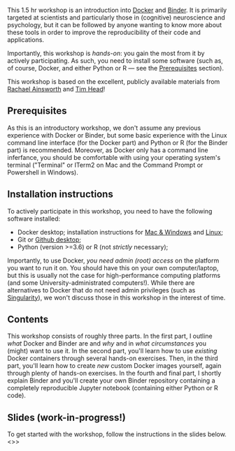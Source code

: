 This 1.5 hr workshop is an introduction into [Docker](https://en.wikipedia.org/wiki/Docker_(software)) and [Binder](https://jupyter.org/binder). It is primarily targeted at scientists and particularly those in (cognitive) neuroscience and psychology, but it can be followed by anyone wanting to know more about these tools in order to improve the reproducibility of their code and applications.

Importantly, this workshop is *hands-on*: you gain the most from it by actively participating. As such, you need to install some software (such as, of course, Docker, and either Python or R &mdash; see the [Prerequisites](#prerequisites-and-installation-instructions) section).

This workshop is based on the excellent, publicly available materials from [Rachael Ainsworth](https://rainsworth.github.io/osip2019-containerisation-workshop/) and [Tim Head](https://hackmd.io/CVlZEjdHQhWHDRdy53lghw#)!

## Prerequisites
As this is an introductory workshop, we don't assume any previous experience with Docker or Binder, but some basic experience with the Linux command line interface (for the Docker part) and Python or R (for the Binder part) is recommended. Moreover, as Docker only has a command line inferfance, you should be comfortable with using your operating system's terminal ("Terminal" or ITerm2 on Mac and the Command Prompt or Powershell in Windows).

## Installation instructions
To actively participate in this workshop, you need to have the following software installed:

- Docker desktop; installation instructions for [Mac & Windows](https://www.docker.com/products/docker-desktop) and [Linux](https://www.docker.com/products/docker-desktop);
- Git or [Github desktop](https://desktop.github.com/);
- Python (version >=3.6) or R (not *strictly* necessary);

Importantly, to use Docker, *you need admin (root) access* on the platform you want to run it on. You should have this on your own computer/laptop, but this is usually not the case for high-performance computing platforms (and some University-administrated computers!). While there are alternatives to Docker that do not need admin privileges (such as [Singularity](https://sylabs.io/)), we won't discuss those in this workshop in the interest of time.

## Contents
This workshop consists of roughly three parts. In the first part, I outline *what* Docker and Binder are and *why* and in *what circumstances* you (might) want to use it. In the second part, you'll learn how to use *existing* Docker containers through several hands-on exercises. Then, in the third part, you'll learn how to create *new* custom Docker images yourself, again through plenty of hands-on exercises. In the fourth and final part, I shortly explain Binder and you'll create your own Binder repository containing a completely reproducible Jupyter notebook (containing either Python or R code).

## Slides (work-in-progress!)
To get started with the workshop, follow the instructions in the slides below.
<<WIP>>>
